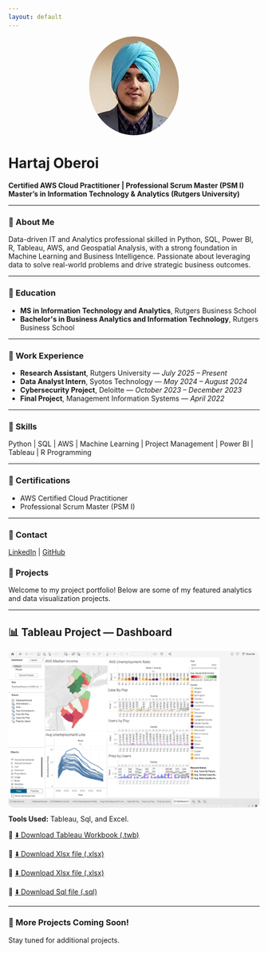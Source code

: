 ```yaml
---
layout: default
---
```


<img src="profilePictures_944009_IDPhoto.png" alt="Hartaj" width="180" style="border-radius: 50%; display: block; margin: 0 auto;" />

# Hartaj Oberoi
**Certified AWS Cloud Practitioner | Professional Scrum Master (PSM I)**  
**Master’s in Information Technology & Analytics (Rutgers University)**

---

### 🔹 About Me
Data-driven IT and Analytics professional skilled in Python, SQL, Power BI, R, Tableau, AWS, and Geospatial Analysis, with a strong foundation in Machine Learning and Business Intelligence. Passionate about leveraging data to solve real-world problems and drive strategic business outcomes.

---

### 🔹 Education
- **MS in Information Technology and Analytics**, Rutgers Business School  
- **Bachelor's in Business Analytics and Information Technology**, Rutgers Business School

---

### 🔹 Work Experience
- **Research Assistant**, Rutgers University — *July 2025 – Present*  
- **Data Analyst Intern**, Syotos Technology — *May 2024 – August 2024*  
- **Cybersecurity Project**, Deloitte — *October 2023 – December 2023*  
- **Final Project**, Management Information Systems — *April 2022*

---

### 🔹 Skills
Python | SQL | AWS | Machine Learning | Project Management | Power BI | Tableau | R Programming

---

### 🔹 Certifications
- AWS Certified Cloud Practitioner  
- Professional Scrum Master (PSM I)

---

### 🔹 Contact
[LinkedIn](https://www.linkedin.com/in/hartaj10/) | [GitHub](https://github.com/HartajOberoi/HartajOberoi.github.io)

### 🔹 Projects

Welcome to my project portfolio! Below are some of my featured analytics and data visualization projects.

---

## 📊 Tableau Project — Dashboard

<img src="/assets/images/Data_Analysis_and_Visualization_dashboard_preview.png" alt="Data Analysis and Visualization Final Project dashboard preview" width="800" style="display: block; margin: 0 auto; border-radius: 10px;">

**Tools Used:** Tableau, Sql, and Excel.


📁 [⬇️ Download Tableau Workbook (.twb)](/assets/projects/Management_Information_Systems/Final_Project_Tableau_Section_3-2_Final-2.twb)

📁 [⬇️ Download Xlsx file (.xlsx)](/assets/projects/Management_Information_Systems/Final_Project_Section_3-2_(1.1).xlsx)

📁 [⬇️ Download Xlsx file (.xlsx)](/assets/projects/Management_Information_Systems/Ddl_and_Dml_Final_Section_3-2.xlsx)

📁 [⬇️ Download Sql file (.sql)](/assets/projects/Management_Information_Systems/Sql_Final-2.sql)

---

### 🔗 More Projects Coming Soon!

Stay tuned for additional projects.
